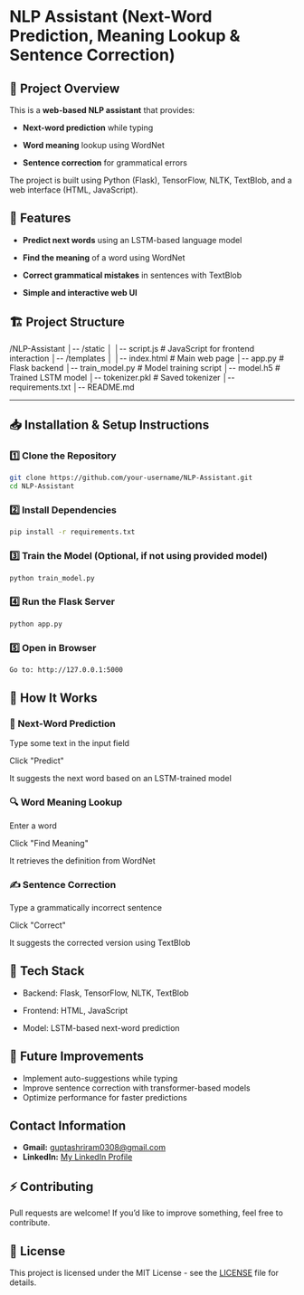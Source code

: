 # NLP Assistant (Next-Word Prediction, Meaning Lookup & Sentence Correction)

## 📌 Project Overview

This is a **web-based NLP assistant** that provides:

- **Next-word prediction** while typing

- **Word meaning** lookup using WordNet

- **Sentence correction** for grammatical errors

The project is built using Python (Flask), TensorFlow, NLTK, TextBlob, and a web interface (HTML, JavaScript).

## 🚀 Features

- **Predict next words** using an LSTM-based language model

- **Find the meaning** of a word using WordNet

- **Correct grammatical mistakes** in sentences with TextBlob

- **Simple and interactive web UI**

## 🏗️ Project Structure

/NLP-Assistant
│-- /static
│   │-- script.js  # JavaScript for frontend interaction
│-- /templates
│   │-- index.html  # Main web page
│-- app.py  # Flask backend
│-- train_model.py  # Model training script
│-- model.h5  # Trained LSTM model
│-- tokenizer.pkl  # Saved tokenizer
│-- requirements.txt
│-- README.md

---
## 📥 Installation & Setup Instructions

### 1️⃣ Clone the Repository

```bash
git clone https://github.com/your-username/NLP-Assistant.git
cd NLP-Assistant
```
### 2️⃣ Install Dependencies
```bash
pip install -r requirements.txt
```
### 3️⃣ Train the Model (Optional, if not using provided model)
```bash
python train_model.py
```
### 4️⃣ Run the Flask Server
```bash
python app.py
```
### 5️⃣ Open in Browser
```bash
Go to: http://127.0.0.1:5000
```

## 🔧 How It Works

### 📝 Next-Word Prediction

Type some text in the input field

Click "Predict"

It suggests the next word based on an LSTM-trained model

### 🔍 Word Meaning Lookup

Enter a word

Click "Find Meaning"

It retrieves the definition from WordNet

### ✍ Sentence Correction

Type a grammatically incorrect sentence

Click "Correct"

It suggests the corrected version using TextBlob

## 📌 Tech Stack

- Backend: Flask, TensorFlow, NLTK, TextBlob

- Frontend: HTML, JavaScript

- Model: LSTM-based next-word prediction

## 📌 Future Improvements
- Implement auto-suggestions while typing
- Improve sentence correction with transformer-based models
- Optimize performance for faster predictions


## Contact Information

- **Gmail:** [guptashriram0308@gmail.com](mailto:guptashriram0308@gmail.com)
- **LinkedIn:** [My LinkedIn Profile](https://www.linkedin.com/in/shriram-gupta-643906204/)

## ⚡ Contributing

Pull requests are welcome! If you’d like to improve something, feel free to contribute.

## 📜 License

This project is licensed under the MIT License - see the [LICENSE](LICENSE) file for details.
